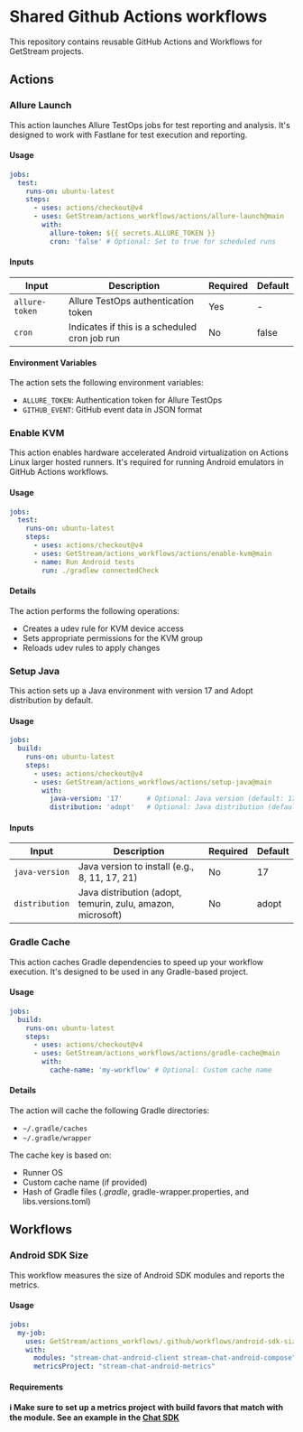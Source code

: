 # Shared Github Actions workflows

This repository contains reusable GitHub Actions and Workflows for GetStream projects.

## Actions

### Allure Launch

This action launches Allure TestOps jobs for test reporting and analysis. It's designed to work with Fastlane for test execution and reporting.

#### Usage

```yaml
jobs:
  test:
    runs-on: ubuntu-latest
    steps:
      - uses: actions/checkout@v4
      - uses: GetStream/actions_workflows/actions/allure-launch@main
        with:
          allure-token: ${{ secrets.ALLURE_TOKEN }}
          cron: 'false' # Optional: Set to true for scheduled runs
```

#### Inputs

| Input | Description | Required | Default |
|-------|-------------|----------|---------|
| `allure-token` | Allure TestOps authentication token | Yes | - |
| `cron` | Indicates if this is a scheduled cron job run | No | false |

#### Environment Variables

The action sets the following environment variables:
- `ALLURE_TOKEN`: Authentication token for Allure TestOps
- `GITHUB_EVENT`: GitHub event data in JSON format

### Enable KVM

This action enables hardware accelerated Android virtualization on Actions Linux larger hosted runners. It's required for running Android emulators in GitHub Actions workflows.

#### Usage

```yaml
jobs:
  test:
    runs-on: ubuntu-latest
    steps:
      - uses: actions/checkout@v4
      - uses: GetStream/actions_workflows/actions/enable-kvm@main
      - name: Run Android tests
        run: ./gradlew connectedCheck
```

#### Details

The action performs the following operations:
- Creates a udev rule for KVM device access
- Sets appropriate permissions for the KVM group
- Reloads udev rules to apply changes

### Setup Java

This action sets up a Java environment with version 17 and Adopt distribution by default. 

#### Usage

```yaml
jobs:
  build:
    runs-on: ubuntu-latest
    steps:
      - uses: actions/checkout@v4
      - uses: GetStream/actions_workflows/actions/setup-java@main
        with:
          java-version: '17'      # Optional: Java version (default: 17)
          distribution: 'adopt'   # Optional: Java distribution (default: adopt)
```

#### Inputs

| Input | Description | Required | Default |
|-------|-------------|----------|---------|
| `java-version` | Java version to install (e.g., 8, 11, 17, 21) | No | 17 |
| `distribution` | Java distribution (adopt, temurin, zulu, amazon, microsoft) | No | adopt |

### Gradle Cache

This action caches Gradle dependencies to speed up your workflow execution. It's designed to be used in any Gradle-based project.

#### Usage

```yaml
jobs:
  build:
    runs-on: ubuntu-latest
    steps:
      - uses: actions/checkout@v4
      - uses: GetStream/actions_workflows/actions/gradle-cache@main
        with:
          cache-name: 'my-workflow' # Optional: Custom cache name
```

#### Details

The action will cache the following Gradle directories:
- `~/.gradle/caches`
- `~/.gradle/wrapper`

The cache key is based on:
- Runner OS
- Custom cache name (if provided)
- Hash of Gradle files (*.gradle*, gradle-wrapper.properties, and libs.versions.toml)

## Workflows

### Android SDK Size

This workflow measures the size of Android SDK modules and reports the metrics.

#### Usage

```yaml
jobs:
  my-job:
    uses: GetStream/actions_workflows/.github/workflows/android-sdk-size.yml@main
    with:
      modules: "stream-chat-android-client stream-chat-android-compose"
      metricsProject: "stream-chat-android-metrics"
```

#### Requirements

**ℹ️ Make sure to set up a metrics project with build favors that match with the module. See an example in the [Chat SDK](https://github.com/GetStream/stream-chat-android/blob/develop/metrics/stream-chat-android-metrics/build.gradle.kts)**
